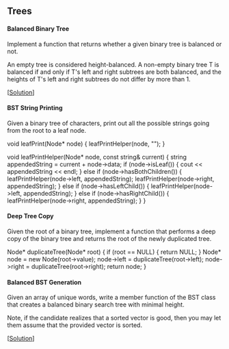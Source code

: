 ## Trees

#### Balanced Binary Tree

Implement a function that returns whether a given binary tree is balanced or not.

An empty tree is considered height-balanced. A non-empty binary tree T is balanced if and only if
T's left and right subtrees are both balanced, and the heights of T's left and right subtrees do
not differ by more than 1.

\[[Solution](solutions/balanced-binary-tree.cpp)\]

#### BST String Printing

Given a binary tree of characters, print out all the possible strings going from the root to
a leaf node.

void leafPrint(Node* node) {
  leafPrintHelper(node, "");
}

void leafPrintHelper(Node* node, const string& current) {
  string appendedString = current + node->data;
  if (node->isLeaf()) {
    cout << appendedString << endl;
  } else if (node->hasBothChildren()) {
    leafPrintHelper(node->left, appendedString);
    leafPrintHelper(node->right, appendedString);
  } else if (node->hasLeftChild()) {
    leafPrintHelper(node->left, appendedString);
  } else if (node->hasRightChild()) {
    leafPrintHelper(node->right, appendedString);
  }
}

#### Deep Tree Copy

Given the root of a binary tree, implement a function that performs a deep copy of the binary tree
and returns the root of the newly duplicated tree.

Node* duplicateTree(Node* root) {
  if (root == NULL) {
    return NULL;
  }
  Node* node = new Node(root->value);
  node->left = duplicateTree(root->left);
  node->right = duplicateTree(root->right);
  return node;
}

#### Balanced BST Generation

Given an array of unique words, write a member function of the BST class that
creates a balanced binary search tree with minimal height.

Note, if the candidate realizes that a sorted vector is good, then you may let
them assume that the provided vector is sorted.

\[[Solution](solutions/balanced-bst-generation.cpp)\]

